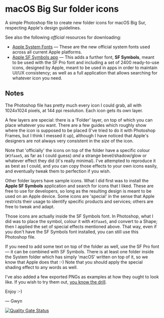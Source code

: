 # macOS Big Sur folder icons
A simple Photoshop file to create new folder icons for macOS Big Sur, respecting Apple's design guidelines.

See also the following _official_ resources for downloading:
  
* [Apple System Fonts](https://developer.apple.com/fonts/) — These are the new official system fonts used across all current Apple platforms.
* [Apple SF Symbols app](https://developer.apple.com/sf-symbols/) — This adds a further font, **SF Symbols**, meant to be used with the SF Pro font and including a set of 2400 ready-to-use icons, designed by Apple, meant to be used in apps in order to maintain UI/UX consistency; as well as a full application that allows searching for whatever icon you need.

## Notes
The Photoshop file has pretty much every icon I could grab, all with 1024x1024 pixels, at 144 ppi resolution. Each icon gets its own layer.

A few layers are special: there is a 'Folder' layer, on top of which you can place whatever you want. There are a few guides which roughly show where the icon is supposed to be placed (I've tried to do it with Photoshop Frames, but I think I messed it up), although I have noticed that Apple's designers are not always very consistent in the _size_ of the icon.

Note that 'officially' the icons on top of the folder have a specific colour (`#3faae5`, as far as I could guess) _and_ a strange bevel/shadow/glow or whatever effect they did (it's really minimal). I've attempted to reproduce it as best as I could, and you can copy those effects to your own icons easily, and eventually tweak them to perfection if you wish.

Other folder layers have sample icons. What I did first was to install the **Apple SF Symbols** application and search for icons that I liked. These are free to use for developers, so long as the resulting design is meant to be used on an Apple device. Some icons are 'special' in the sense that Apple restricts their usage to identify specific products and services; others are free to tweak and adapt.

Those icons are actually inside the SF Symbols font. In Photoshop, what I did was to place the symbol, colour it with `#3faae5`, and convert to a Shape; then I applied the set of special effects mentioned above. That way, even if you don't have the SF Symbols font installed, you can still use this Photoshop file.

If you need to add some text on top of the folder as well, use the SF Pro font — it can be combined with SF Symbols. There is at least one folder inside the System folder which has simply 'macOS' written on top of it, so we know that Apple does that :-) Note that you should apply the special shading effect to any words as well.

I've also added a few exported PNGs as examples at how they ought to look like. If you wish to try them out, [you know the drill](https://support.apple.com/en-gb/guide/mac-help/mchlp2313/mac).

Enjoy :-)

  — Gwyn
  
[![Quality Gate Status](https://sonarcloud.io/api/project_badges/measure?project=GwynethLlewelyn_macOS-Big-Sur-folder-icons&metric=alert_status)](https://sonarcloud.io/summary/new_code?id=GwynethLlewelyn_macOS-Big-Sur-folder-icons)
